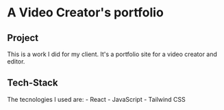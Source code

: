# A Video Creator's portfolio

## Project

 This is a work I did for my client. It's a portfolio site for a video creator and editor.

## Tech-Stack

 The tecnologies I used are:
    - React
    - JavaScript
    - Tailwind CSS
